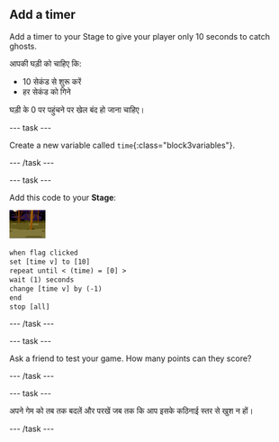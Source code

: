 ## Add a timer

Add a timer to your Stage to give your player only 10 seconds to catch ghosts.

आपकी घड़ी को चाहिए कि:

+ 10 सेकंड से शुरू करें
+ हर सेकंड को गिने

घड़ी के 0 पर पहुंचने पर खेल बंद हो जाना चाहिए।

\--- task \---

Create a new variable called `time`{:class="block3variables"}.

\--- /task \---

\--- task \---

Add this code to your **Stage**:

![बैकड्रॉप आइकन](images/ghost-backdrop.png)

```blocks3
when flag clicked
set [time v] to [10]
repeat until < (time) = [0] >
wait (1) seconds
change [time v] by (-1)
end
stop [all]
```

\--- /task \---

\--- task \---

Ask a friend to test your game. How many points can they score?

\--- /task \---

\--- task \---

अपने गेम को तब तक बदलें और परखें जब तक कि आप इसके कठिनाई स्तर से खुश न हों।

\--- /task \---